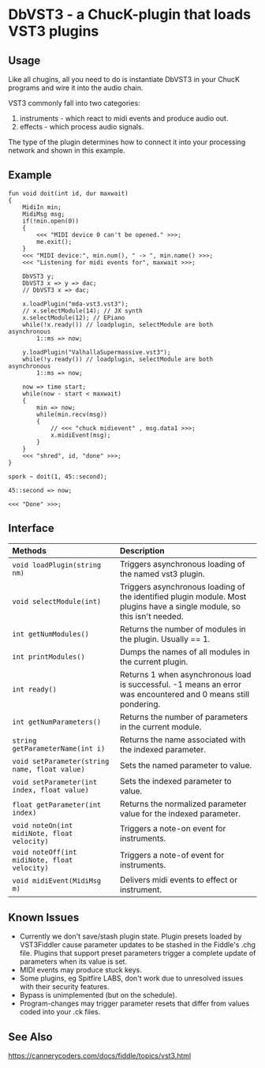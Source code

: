 # DbVST3 - a ChucK-plugin that loads VST3 plugins

## Usage

Like all chugins, all you need to do is instantiate DbVST3 in your ChucK 
programs and wire it into the audio chain.  

VST3 commonly fall into two categories:

1. instruments - which react to midi events and produce audio out.
2. effects - which process audio signals.

The type of the plugin determines how to connect it into your processing
network and shown in this example.

## Example

````ck
fun void doit(int id, dur maxwait)
{
    MidiIn min;
    MidiMsg msg;
    if(!min.open(0))
    {
        <<< "MIDI device 0 can't be opened." >>>;
        me.exit();
    }
    <<< "MIDI device:", min.num(), " -> ", min.name() >>>;
    <<< "Listening for midi events for", maxwait >>>;

    DbVST3 y;
    DbVST3 x => y => dac;
    // DbVST3 x => dac;

    x.loadPlugin("mda-vst3.vst3");
    // x.selectModule(14); // JX synth
    x.selectModule(12); // EPiano
    while(!x.ready()) // loadplugin, selectModule are both asynchronous
        1::ms => now;

    y.loadPlugin("ValhallaSupermassive.vst3");
    while(!y.ready()) // loadplugin, selectModule are both asynchronous
        1::ms => now;

    now => time start;
    while(now - start < maxwait)
    {
        min => now;
        while(min.recv(msg))
        {
            // <<< "chuck midievent" , msg.data1 >>>;
            x.midiEvent(msg);
        }
    }
    <<< "shred", id, "done" >>>;
}

spork ~ doit(1, 45::second);

45::second => now;

<<< "Done" >>>;
````

## Interface

| Methods                                       | Description                                                                                                              |
| :-------------------------------------------- | :----------------------------------------------------------------------------------------------------------------------- |
| `void loadPlugin(string nm)`                  | Triggers asynchronous loading of the named vst3 plugin.                                                                  |
| `void selectModule(int)`                      | Triggers asynchronous loading of the identified plugin module.  Most plugins have a single module, so this isn't needed. |
| `int getNumModules()`                         | Returns the number of modules in the plugin. Usually == 1.                                                               |
| `int printModules()`                          | Dumps the names of all modules in the current plugin.                                                                    |
| `int ready()`                                 | Returns 1 when asynchronous load is successful. -1 means an error was encountered and 0 means still pondering.           |
| `int getNumParameters()`                      | Returns the number of parameters in the current module.                                                                  |
| `string getParameterName(int i)`              | Returns the name associated with the indexed parameter.                                                                  |
| `void setParameter(string name, float value)` | Sets the named parameter to value.                                                                                       |
| `void setParameter(int index, float value)`   | Sets the indexed parameter to value.                                                                                     |
| `float getParameter(int index)`               | Returns the normalized parameter value for the indexed parameter.                                                        |
| `void noteOn(int midiNote, float velocity)`   | Triggers a note-on event for instruments.                                                                                |
| `void noteOff(int midiNote, float velocity)`  | Triggers a note-of event for instruments.                                                                                |
| `void midiEvent(MidiMsg m)`                   | Delivers midi events to effect or instrument.                                                                            |

## Known Issues

* Currently we don't save/stash plugin state. Plugin presets loaded
  by VST3Fiddler cause parameter updates to be stashed in the Fiddle's .chg 
  file. Plugins that support preset parameters trigger a complete update of
  parameters when its value is set.
* MIDI events may produce stuck keys.
* Some plugins, eg Spitfire LABS, don't work due to unresolved issues with
  their security features. 
* Bypass is unimplemented (but on the schedule).
* Program-changes may trigger parameter resets that differ from 
  values coded into your .ck files.

## See Also

https://cannerycoders.com/docs/fiddle/topics/vst3.html
